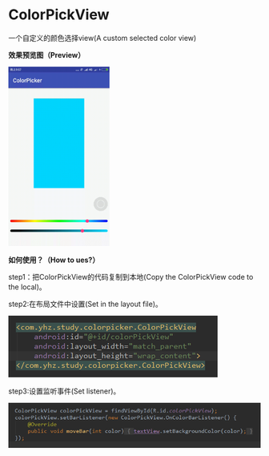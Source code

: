 # ColorPickView
一个自定义的颜色选择view(A custom selected color view)

**效果预览图（Preview）**

<img src = "https://github.com/droidXZ/ColorPickView/blob/master/screenshoot/colorpick.gif"  width="40%"/>

**如何使用？（How to ues?）**

step1：把ColorPickView的代码复制到本地(Copy the ColorPickView code to the local)。

step2:在布局文件中设置(Set in the layout file)。

<img src = "https://github.com/droidXZ/ColorPickView/blob/master/screenshoot/layout.png"/>

step3:设置监听事件(Set listener)。

<img src = "https://github.com/droidXZ/ColorPickView/blob/master/screenshoot/listener.png"/>
